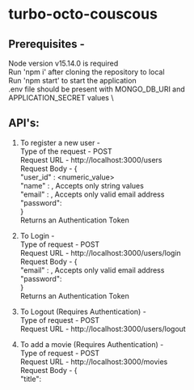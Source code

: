 # turbo-octo-couscous

## Prerequisites - 
Node version v15.14.0 is required \
Run 'npm i' after cloning the repository to local \
Run 'npm start' to start the application \
.env file should be present with MONGO_DB_URI and APPLICATION_SECRET values \

## API's: 

1. To register a new user - \
Type of the request - POST \
Request URL - http://localhost:3000/users \
Request Body - {\
        "user_id" : <numeric_value>\
        "name" : <name>, Accepts only string values\
        "email" : <email>, Accepts only valid email address\
        "password": <password>\
}\
Returns an Authentication Token 

2. To Login - \
Type of request - POST \
Request URL - http://localhost:3000/users/login \
Request Body - {\
        "email" : <email>, Accepts only valid email address\
        "password": <password>\
}\
Returns an Authentication Token

3. To Logout (Requires Authentication) - \
Type of request - POST \
Request URL - http://localhost:3000/users/logout

4. To add a movie (Requires Authentication) - \
Type of request - POST \
Request URL - http://localhost:3000/movies \
Request Body - {\
         "title":<title> \
        "language":<language> \
        "genre":<genre> \
        "released_on":<released_on> \
        "description": <description> \
}

5. To update a movie (Requires Authentication) - \
Type of request - PATCH \
Request URL - http://localhost:3000/movies/<movie_id> \
Request Body - {\
        "genre":<genre> \
        "description": <description> \
}
Update can be performed only on genre or description or both.

6. To delete a movie (Requires Authentication) - \
Type of request - DELETE \
Request URL - http://localhost:3000/movies/<movie_id>

7. To rate a movie (Requires Authentication) - \
Type of request - POST \
Request URL - http://localhost:3000/movieRating \
Request Body - {\
        "title":<title> \
        "language":<language> \
        "released_on":<released_on> \
        "rating": <rating> \
}

8. To view all movie ratings (Requires Authentication) - \
Type of request - GET \
Request URL - http://localhost:3000/movieRatings?limit=10&skip=10 \
Default value for limit is 10 and skip is 0 

9. To logout from all sessions (Requires Authentication) - \
Type of request - POST \
Request URL - http://localhost:3000/users/logoutAll

#### For the API's that requires authentication, in request headers add the key as 'Authorization' and corresponding value should be - Bearer <JWT_token>